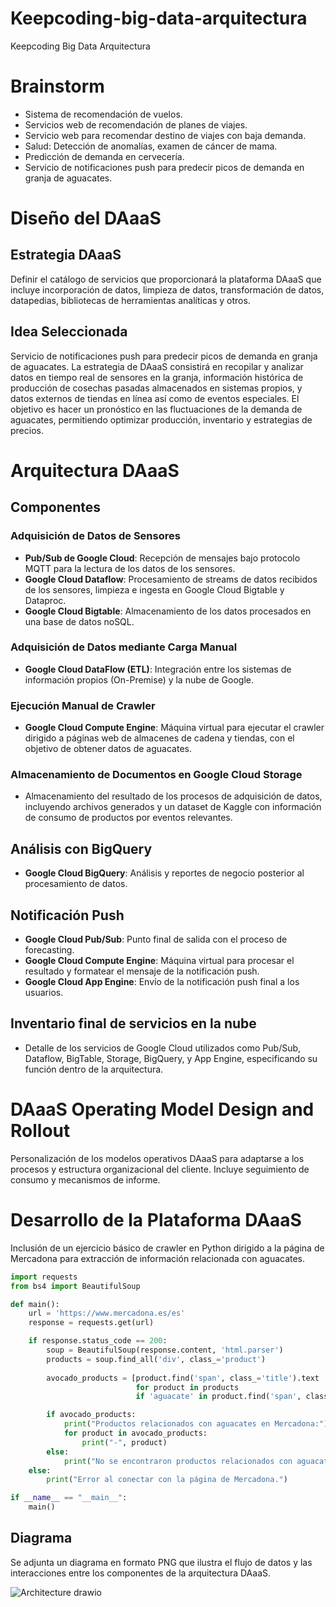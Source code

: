 # Keepcoding-big-data-arquitectura
Keepcoding Big Data Arquitectura

# Brainstorm

- Sistema de recomendación de vuelos.
- Servicios web de recomendación de planes de viajes.
- Servicio web para recomendar destino de viajes con baja demanda.
- Salud: Detección de anomalías, examen de cáncer de mama.
- Predicción de demanda en cervecería.
- Servicio de notificaciones push para predecir picos de demanda en granja de aguacates.

# Diseño del DAaaS

## Estrategia DAaaS
Definir el catálogo de servicios que proporcionará la plataforma DAaaS que incluye incorporación de datos, limpieza de datos, transformación de datos, datapedias, bibliotecas de herramientas analíticas y otros.

## Idea Seleccionada
Servicio de notificaciones push para predecir picos de demanda en granja de aguacates. La estrategia de DAaaS consistirá en recopilar y analizar datos en tiempo real de sensores en la granja, información histórica de producción de cosechas pasadas almacenados en sistemas propios, y datos externos de tiendas en línea así como de eventos especiales. El objetivo es hacer un pronóstico en las fluctuaciones de la demanda de aguacates, permitiendo optimizar producción, inventario y estrategias de precios.

# Arquitectura DAaaS

## Componentes

### Adquisición de Datos de Sensores
- **Pub/Sub de Google Cloud**: Recepción de mensajes bajo protocolo MQTT para la lectura de los datos de los sensores.
- **Google Cloud Dataflow**: Procesamiento de streams de datos recibidos de los sensores, limpieza e ingesta en Google Cloud Bigtable y Dataproc.
- **Google Cloud Bigtable**: Almacenamiento de los datos procesados en una base de datos noSQL.

### Adquisición de Datos mediante Carga Manual
- **Google Cloud DataFlow (ETL)**: Integración entre los sistemas de información propios (On-Premise) y la nube de Google.

### Ejecución Manual de Crawler
- **Google Cloud Compute Engine**: Máquina virtual para ejecutar el crawler dirigido a páginas web de almacenes de cadena y tiendas, con el objetivo de obtener datos de aguacates.

### Almacenamiento de Documentos en Google Cloud Storage
- Almacenamiento del resultado de los procesos de adquisición de datos, incluyendo archivos generados y un dataset de Kaggle con información de consumo de productos por eventos relevantes.

## Análisis con BigQuery
- **Google Cloud BigQuery**: Análisis y reportes de negocio posterior al procesamiento de datos.

## Notificación Push
- **Google Cloud Pub/Sub**: Punto final de salida con el proceso de forecasting.
- **Google Cloud Compute Engine**: Máquina virtual para procesar el resultado y formatear el mensaje de la notificación push.
- **Google Cloud App Engine**: Envío de la notificación push final a los usuarios.

## Inventario final de servicios en la nube
- Detalle de los servicios de Google Cloud utilizados como Pub/Sub, Dataflow, BigTable, Storage, BigQuery, y App Engine, especificando su función dentro de la arquitectura.

# DAaaS Operating Model Design and Rollout
Personalización de los modelos operativos DAaaS para adaptarse a los procesos y estructura organizacional del cliente. Incluye seguimiento de consumo y mecanismos de informe.

# Desarrollo de la Plataforma DAaaS
Inclusión de un ejercicio básico de crawler en Python dirigido a la página de Mercadona para extracción de información relacionada con aguacates.

```python
import requests
from bs4 import BeautifulSoup

def main():
    url = 'https://www.mercadona.es/es'
    response = requests.get(url)

    if response.status_code == 200:
        soup = BeautifulSoup(response.content, 'html.parser')
        products = soup.find_all('div', class_='product')
        
        avocado_products = [product.find('span', class_='title').text
                            for product in products
                            if 'aguacate' in product.find('span', class_='title').text.lower()]

        if avocado_products:
            print("Productos relacionados con aguacates en Mercadona:")
            for product in avocado_products:
                print("-", product)
        else:
            print("No se encontraron productos relacionados con aguacates en Mercadona.")
    else:
        print("Error al conectar con la página de Mercadona.")

if __name__ == "__main__":
    main()
```

## Diagrama
Se adjunta un diagrama en formato PNG que ilustra el flujo de datos y las interacciones entre los componentes de la arquitectura DAaaS.

![Architecture drawio](https://github.com/andresRah/Keepcoding-big-data-arquitectura/assets/10521199/baf9de0f-d081-43b9-8035-919e2ea589fc)

